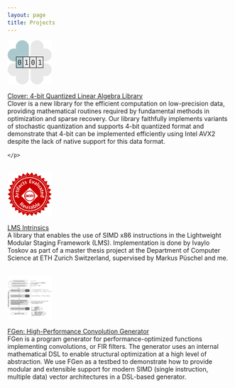 ```yaml
---
layout: page
title: Projects
---
```


<div class="row">
  <div class="col-md-2">
    <img style="margin: auto; max-width: 100px; max-height: 100px;" src="/projects/clover/clover-icon.png" />
    <br />
  </div>
  <div class="col-md-10">
    <p>
        <a href="./clover/">Clover: 4-bit Quantized Linear Algebra Library</a> <br />
        Clover is a new library for the efficient computation on low-precision data, providing mathematical routines required by fundamental methods in optimization and sparse recovery. Our library faithfully implements variants of stochastic quantization and supports 4-bit quantized format and demonstrate that 4-bit can be implemented efficiently using Intel AVX2 despite the lack of native support for this data format.

    </p>
  </div>
</div>

<br />



<div class="row">
  <div class="col-md-2">
    <img style="margin: auto; max-width: 100px; max-height: 100px;" src="/img/artifacts_evaluated_reusable.jpg" />
    <br />
  </div>
  <div class="col-md-10">
    <p>
        <a href="./lms-intrinsics/">LMS Intrinsics</a> <br />
        A library that enables the use of SIMD x86 instructions in the Lightweight Modular Staging Framework (LMS).
        Implementation is done by Ivaylo Toskov as part of a master thesis project at the Department of Computer Science at ETH Zurich Switzerland, supervised by
        Markus Püschel and me.
    </p>
  </div>
</div>

<br />

<div class="row">
  <div class="col-md-2">
    <img style="margin: auto; max-width: 100px; max-height: 100px;" src="./fgen/fgen-icon.png" />
  </div>
  <div class="col-md-10">
    <p>
        <a href="./fgen/">FGen: High-Performance Convolution Generator</a> <br />
        FGen is a program generator for performance-optimized functions implementing convolutions, or FIR filters. The generator uses an internal mathematical DSL to enable structural optimization at a high level of abstraction. We use FGen as a testbed to demonstrate how to provide modular and extensible support for modern SIMD (single instruction, multiple data) vector architectures in a DSL-based generator.
    </p>
  </div>
</div>



